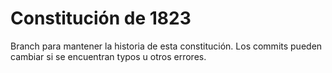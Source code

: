 # Constitución de 1823

Branch para mantener la historia de esta constitución.
Los commits pueden cambiar si se encuentran typos u otros errores.
